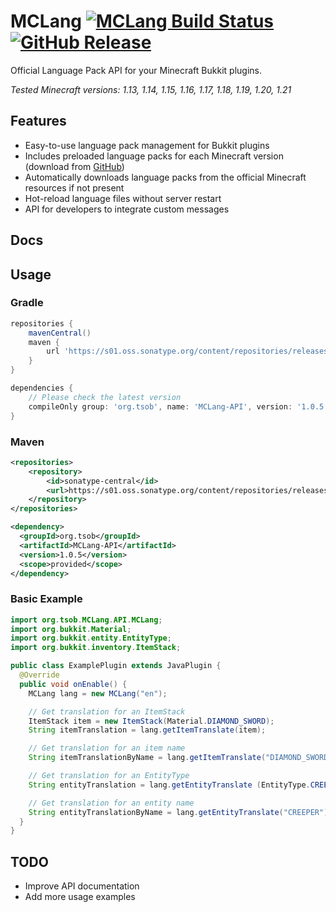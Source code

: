 # MCLang [![MCLang Build Status](https://img.shields.io/github/actions/workflow/status/0obriano0/MCLang/build.yml)](https://github.com/0obriano0/MCLang/actions) [![GitHub Release](https://img.shields.io/github/v/release/0obriano0/MCLang)](https://github.com/0obriano0/MCLang/releases)

Official Language Pack API for your Minecraft Bukkit plugins.

*Tested Minecraft versions: 1.13, 1.14, 1.15, 1.16, 1.17, 1.18, 1.19, 1.20, 1.21*

## Features
* Easy-to-use language pack management for Bukkit plugins
* Includes preloaded language packs for each Minecraft version (download from [GitHub](https://github.com/0obriano0/MCLang/releases))
* Automatically downloads language packs from the official Minecraft resources if not present
* Hot-reload language files without server restart
* API for developers to integrate custom messages

## Docs

## Usage

### Gradle
```gradle
repositories {
    mavenCentral()
    maven {
        url 'https://s01.oss.sonatype.org/content/repositories/releases/'
    }
}

dependencies {
    // Please check the latest version
    compileOnly group: 'org.tsob', name: 'MCLang-API', version: '1.0.5'
}
```

### Maven
```xml
<repositories>
    <repository>
        <id>sonatype-central</id>
        <url>https://s01.oss.sonatype.org/content/repositories/releases/</url>
    </repository>
</repositories>

<dependency>
  <groupId>org.tsob</groupId>
  <artifactId>MCLang-API</artifactId>
  <version>1.0.5</version>
  <scope>provided</scope>
</dependency>
```

### Basic Example
```java
import org.tsob.MCLang.API.MCLang;
import org.bukkit.Material;
import org.bukkit.entity.EntityType;
import org.bukkit.inventory.ItemStack;

public class ExamplePlugin extends JavaPlugin {
  @Override
  public void onEnable() {
    MCLang lang = new MCLang("en");

    // Get translation for an ItemStack
    ItemStack item = new ItemStack(Material.DIAMOND_SWORD);
    String itemTranslation = lang.getItemTranslate(item);

    // Get translation for an item name
    String itemTranslationByName = lang.getItemTranslate("DIAMOND_SWORD");

    // Get translation for an EntityType
    String entityTranslation = lang.getEntityTranslate (EntityType.CREEPER);

    // Get translation for an entity name
    String entityTranslationByName = lang.getEntityTranslate("CREEPER");
  }
}
```

## TODO
* Improve API documentation
* Add more usage examples